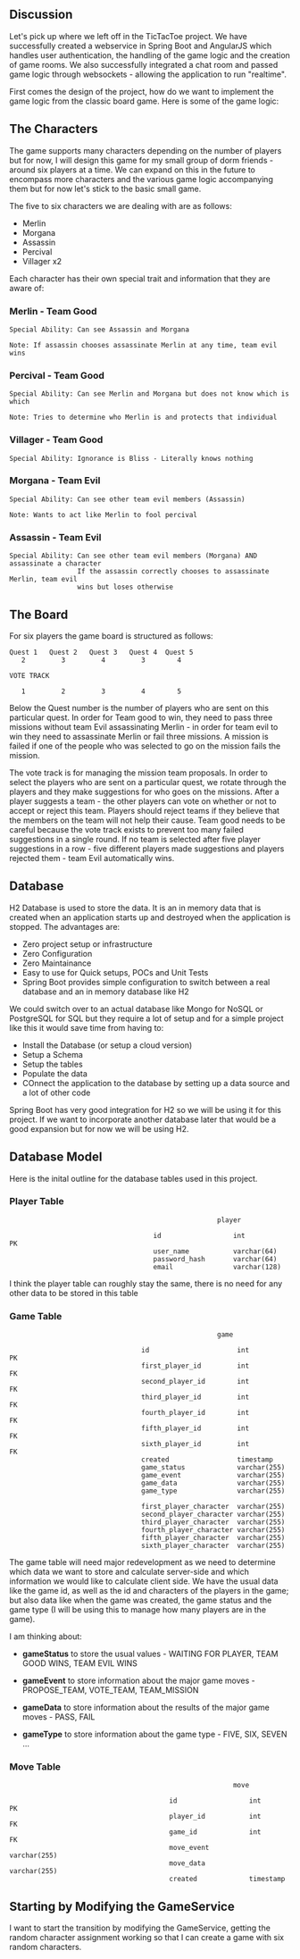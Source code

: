 ## Discussion 

Let's pick up where we left off in the TicTacToe project. We have successfully created a webservice
in Spring Boot and AngularJS which handles user authentication, the handling of the game logic and 
the creation of game rooms. We also successfully integrated a chat room and passed game logic through websockets - allowing the application to run "realtime". 

First comes the design of the project, how do we want to implement the game logic from the classic board game. Here is some of the game logic: 

## The Characters 

The game supports many characters depending on the number of players but for now, I will design this game for my small group of dorm friends - around six players at a time. We can expand on this in the future to encompass more characters and the various game logic accompanying them but for now let's stick to the basic small game. 


The five to six characters we are dealing with are as follows: 

* Merlin 
* Morgana
* Assassin 
* Percival 
* Villager x2

Each character has their own special trait and information that they are aware of: 

### Merlin - Team Good 
```
Special Ability: Can see Assassin and Morgana

Note: If assassin chooses assassinate Merlin at any time, team evil wins 
```

### Percival - Team Good 
```
Special Ability: Can see Merlin and Morgana but does not know which is which 

Note: Tries to determine who Merlin is and protects that individual 
```

### Villager - Team Good
```
Special Ability: Ignorance is Bliss - Literally knows nothing 
```

### Morgana - Team Evil 
```
Special Ability: Can see other team evil members (Assassin)

Note: Wants to act like Merlin to fool percival 
```

### Assassin - Team Evil 
```
Special Ability: Can see other team evil members (Morgana) AND assassinate a character 
                 If the assassin correctly chooses to assassinate Merlin, team evil 
                 wins but loses otherwise 
```


## The Board 

For six players the game board is structured as follows: 


```
Quest 1   Quest 2   Quest 3   Quest 4  Quest 5 
   2         3         4         3        4

VOTE TRACK 

   1         2         3         4        5 
```

Below the Quest number is the number of players who are sent on this particular quest. In order for Team good to win, they need to pass three missions without team Evil assassinating Merlin - in order for team evil to win they need to assassinate Merlin or fail three missions. A mission is failed if one of the people who was selected to go on the mission fails the mission.

The vote track is for managing the mission team proposals. In order to select the players who are sent on a particular quest, we rotate through the players and they make suggestions for who goes on the missions. After a player suggests a team - the other players can vote on whether or not to accept or reject this team. Players should reject teams if they believe that the members on the team will not help their cause. Team good needs to be careful because the vote track exists to prevent too many failed suggestions in a single round. If no team is selected after five player suggestions in a row - five different players made suggestions and players rejected them - team Evil automatically wins. 




## Database 

H2 Database is used to store the data. It is an in memory data that is created when an application starts up and destroyed when the application is stopped. The advantages are: 

* Zero project setup or infrastructure 
* Zero Configuration 
* Zero Maintainance 
* Easy to use for Quick setups, POCs and Unit Tests
* Spring Boot provides simple configuration to switch between a real database and an in memory database like H2
   

We could switch over to an actual database like Mongo for NoSQL or PostgreSQL for SQL but they require a lot of setup and for a simple project like this it would save time from having to: 

* Install the Database (or setup a cloud version)
* Setup a Schema
* Setup the tables 
* Populate the data
* COnnect the application to the database by setting up a data source and a lot of other code 

Spring Boot has very good integration for H2 so we will be using it for this project. If we want to incorporate another database later that would be a good expansion but for now we will be using H2. 



## Database Model 

Here is the inital outline for the database tables used in this project. 


### Player Table

```
                                                    player							    

                                    id		            int		         PK		    
                                    user_name	        varchar(64)			     
                                    password_hash       varchar(64)			    
                                    email	            varchar(128)
```

I think the player table can roughly stay the same, there is no need for any other data to be stored in this table 


### Game Table 

```
                                                    game 

                    		     id			             int               PK
                			     first_player_id	     int		       FK
                			     second_player_id	     int               FK
                                 third_player_id         int               FK
                                 fourth_player_id        int               FK
                                 fifth_player_id         int               FK
                                 sixth_player_id         int               FK
                			     created                 timestamp
							     game_status             varchar(255)
							     game_event		         varchar(255)
							     game_data               varchar(255)
                                 game_type               varchar(255)

							     first_player_character  varchar(255)
                                 second_player_character varchar(255)
                                 third_player_character  varchar(255)
                                 fourth_player_character varchar(255)
                                 fifth_player_character  varchar(255)
                                 sixth_player_character  varchar(255)
```

The game table will need major redevelopment as we need to determine which data we want to store and calculate server-side and which information we would like to calculate client side. We have the usual data like the game id, as well as the id and characters of the players in the game; but also data like when the game was created, the game status and the game type (I will be using this to manage how many players are in the game). 



I am thinking about: 

* **gameStatus** to store the usual values - WAITING FOR PLAYER, TEAM GOOD WINS, TEAM EVIL WINS 

* **gameEvent** to store information about the major game moves - PROPOSE_TEAM, VOTE_TEAM, TEAM_MISSION

* **gameData** to store information about the results of the major game moves - PASS, FAIL 

* **gameType** to store information about the game type - FIVE, SIX, SEVEN ... 



### Move Table 

```
                                                        move 

                                        id		            int	  	        PK
                                        player_id	        int		        FK
                                        game_id	            int		        FK
                                        move_event	        varchar(255)	
                                        move_data           varchar(255)
                                        created	            timestamp
```

## Starting by Modifying the GameService 

I want to start the transition by modifying the GameService, getting the random character assignment working so that I can create a game with six random characters. 
